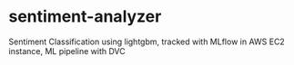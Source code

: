 # sentiment-analyzer
Sentiment Classification using lightgbm, tracked with MLflow in AWS EC2 instance, ML pipeline with DVC